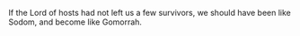If the Lord of hosts had not left us a few survivors, we should have been like Sodom, and become like Gomorrah.
